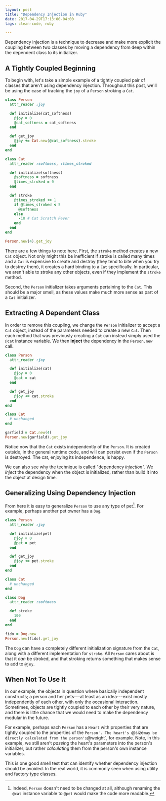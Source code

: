 ```yaml
---
layout: post
title: "Dependency Injection in Ruby"
date: 2017-04-29T17:13:00-04:00
tags: clean-code, ruby

---
```


Dependency injection is a technique to decrease and make more explicit the
coupling between two classes by moving a dependency from deep within the
dependent class to its initializer.

## A Tightly Coupled Beginning

To begin with, let's take a simple example of a tightly coupled pair of classes
that aren't using dependency injection. Throughout this post, we'll be using the
case of tracking the `joy` of a `Person` stroking a `Cat`.

```ruby
class Person
  attr_reader :joy

  def initialize(cat_softness)
    @joy = 0
    @cat_softness = cat_softness
  end

  def get_joy
    @joy += Cat.new(@cat_softness).stroke
  end
end

class Cat
  attr_reader :softness, :times_stroked

  def initialize(softness)
    @softness = softness
    @times_stroked = 0
  end

  def stroke
    @times_stroked += 1
    if @times_stroked < 5
      @softness
    else
      -10 # Cat Scratch Fever
    end
  end
end

Person.new(4).get_joy
```

There are a few things to note here. First, the `stroke` method creates a new
`Cat` object. Not only might this be inefficient if stroke is called many times
and a `Cat` is expensive to create and destroy (they tend to bite when you try
to destroy them), it creates a hard binding to a `Cat` specifically. In
particular, we aren't able to stroke any other objects, even if they implement
the `stroke` method.

Second, the `Person` initializer takes arguments pertaining to the `Cat`. This
should be a major smell, as these values make much more sense as part of a `Cat`
initializer.

## Extracting A Dependent Class

In order to remove this coupling, we change the `Person` initializer to accept
a `Cat` object, instead of the parameters needed to create a new `Cat`. Then
each method that was previously creating a `Cat` can instead simply used the
`@cat` instance variable. We then **inject** the dependency in the `Person.new`
call.

```ruby
class Person
  attr_reader :joy

  def initialize(cat)
    @joy = 0
    @cat = cat
  end

  def get_joy
    @joy += cat.stroke
  end
end

class Cat
  # unchanged
end

garfield = Cat.new(4)
Person.new(garfield).get_joy
```

Notice now that the `Cat` exists independently of the
`Person`. It is created outside, in the general runtime code, and will can
persist even if the `Person` is destroyed. The cat, enjoying its independence,
is happy.

We can also see why the technique is called "dependency *injection*". We
*inject* the dependency when the object is initialized, rather than build it
into the object at design time.

## Generalizing Using Dependency Injection

From here it is easy to generalize `Person` to use any type of pet[^1]. For
example, perhaps another pet owner has a `Dog`.

```ruby
class Person
  attr_reader :joy

  def initialize(pet)
    @joy = 0
    @pet = pet
  end

  def get_joy
    @joy += pet.stroke
  end
end

class Cat
  # unchanged
end

class Dog
  attr_reader :softness

  def stroke
    100
  end
end

fido = Dog.new
Person.new(fido).get_joy
```

The `Dog` can have a completely different initialization signature from the
`Cat`, along with a different implementation for `stroke`. All `Person` cares
about is that it *can* be stroked, and that stroking returns something that
makes sense to add to `@joy`.

## When Not To Use It

In our example, the objects in question where basically independent constructs;
a person and her pets---at least as an idea---exist mostly independently of each
other, with only the occasional interaction. Sometimes, objects are tightly
coupled to each other by their very nature, and there is little chance that we
would need to make the dependency modular in the future.

For example, perhaps each `Person` has a `Heart` with properties that are
tightly coupled to the properties of the `Person'. The heart's `@size` may
be directly calculated from the person's `@weight`, for example. Note, in this
example, we still aren't *passing* the heart's parameters into the person's
initializer, but rather *calculating* them from the person's own instance
variables.

This is one good smell test that can identify whether dependency injection
should be avoided. In the real world, it is commonly seen when using utility
and  factory type classes.

[^1]: Indeed, `Person` doesn't need to be changed at all, although renaming the
      `@cat` instance variable to `@pet` would make the code more readable.
